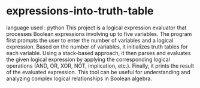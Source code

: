 # expressions-into-truth-table
language used : python 
 This project is a logical expression evaluator that processes Boolean expressions involving up to five variables. The program first prompts the user to enter the number of variables and a logical expression. Based on the number of variables, it initializes truth tables for each variable. Using a stack-based approach, it then parses and evaluates the given logical expression by applying the corresponding logical operations (AND, OR, XOR, NOT, implication, etc.). Finally, it prints the result of the evaluated expression. This tool can be useful for understanding and analyzing complex logical relationships in Boolean algebra.
